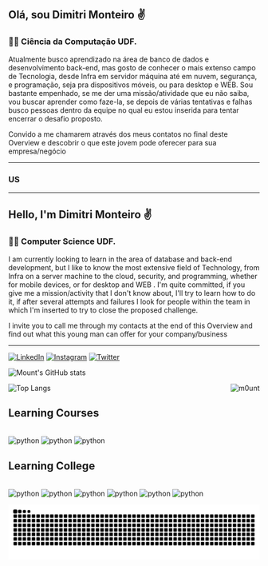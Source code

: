 ## Olá, sou Dimitri Monteiro ✌️

### 👨‍🎓 Ciência da Computação UDF.

Atualmente busco aprendizado na área de banco de dados e desenvolvimento back-end, mas gosto de conhecer o mais extenso campo de Tecnologia, desde Infra em servidor máquina até em nuvem, segurança, e programação, seja pra dispositivos móveis, ou para desktop e WEB.
Sou bastante empenhado, se me der uma missão/atividade que eu não saiba, vou buscar aprender como faze-la, se depois de várias tentativas e falhas busco pessoas dentro da equipe no qual eu estou inserida para tentar encerrar o desafio proposto.

Convido a me chamarem através dos meus contatos no final deste Overview e descobrir o que este jovem pode oferecer para sua empresa/negócio

--------

### US

-------

## Hello, I'm Dimitri Monteiro ✌️

### 👨‍🎓 Computer Science UDF.

I am currently looking to learn in the area of ​​database and back-end development, but I like to know the most extensive field of Technology, from Infra on a server machine to the cloud, security, and programming, whether for mobile devices, or for desktop and WEB .
I'm quite committed, if you give me a mission/activity that I don't know about, I'll try to learn how to do it, if after several attempts and failures I look for people within the team in which I'm inserted to try to close the proposed challenge.

I invite you to call me through my contacts at the end of this Overview and find out what this young man can offer for your company/business

-------

[![LinkedIn](https://img.shields.io/badge/LinkedIn-0077B5?style=for-the-badge&logo=linkedin&logoColor=white)](https://www.linkedin.com/in/mountt/)
[![Instagram](https://img.shields.io/badge/Instagram-E4405F?style=for-the-badge&logo=instagram&logoColor=white)](https://www.instagram.com/fpsm0unt/)
[![Twitter](https://img.shields.io/badge/Twitter-1DA1F2?style=for-the-badge&logo=twitter&logoColor=white)](https://twitter.com/fpsm0unt/)

![Mount's GitHub stats](https://github-readme-stats.vercel.app/api?username=fpsmount&show_icons=true&theme=dracula)


![Top Langs](https://github-readme-stats.vercel.app/api/top-langs/?username=fpsmount&layout=compact&show_icons=true&theme=dracula)
<img align="right" alt="m0unt" src="https://cdn.discordapp.com/attachments/1041513023346573342/1121598315109306378/picasion.com_568c4cf4aa74783ea4bab303116e7c66.gif">

## Learning Courses

<div style = "display: inline_block"><br/>
    <img align="" alt="python" src="https://img.shields.io/badge/Python-3776AB?style=for-the-badge&logo=python&logoColor=white"/>
    <img align="" alt="python" src="https://img.shields.io/badge/JavaScript-F7DF1E?style=for-the-badge&logo=javascript&logoColor=black"/>
    <img align="" alt="python" src="https://img.shields.io/badge/MongoDB-4EA94B?style=for-the-badge&logo=mongodb&logoColor=white"/>
</div>

## Learning College

<div style = "display: inline_block"><br/>
    <img align="" alt="python" src="https://img.shields.io/badge/C%2B%2B-00599C?style=for-the-badge&logo=c%2B%2B&logoColor=white"/>
    <img align="" alt="python" src="https://img.shields.io/badge/Java-ED8B00?style=for-the-badge&logo=openjdk&logoColor=white"/>
    <img align="" alt="python" src="https://img.shields.io/badge/PHP-777BB4?style=for-the-badge&logo=php&logoColor=white"/>
    <img align="" alt="python" src="https://img.shields.io/badge/Node.js-43853D?style=for-the-badge&logo=node.js&logoColor=white"/>
    <img align="" alt="python" src="https://img.shields.io/badge/HTML5-E34F26?style=for-the-badge&logo=html5&logoColor=white"/>
    <img align="" alt="python" src="https://img.shields.io/badge/CSS3-1572B6?style=for-the-badge&logo=css3&logoColor=white"/>
</div>

<div align="center">

 ![Snake animation](https://github.com/fpsmount/fpsmount/blob/output/github-contribution-grid-snake.svg)
  
</div>
